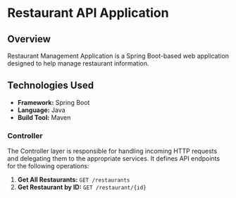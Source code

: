 # Restaurant API Application

## Overview

Restaurant Management Application is a Spring Boot-based web application designed to help manage restaurant information.

## Technologies Used

- **Framework:** Spring Boot
- **Language:** Java
- **Build Tool:** Maven

### Controller

The Controller layer is responsible for handling incoming HTTP requests and delegating them to the appropriate services. It defines API endpoints for the following operations:


1. **Get All Restaurants:** `GET /restaurants`
2. **Get Restaurant by ID:** `GET /restaurant/{id}`
